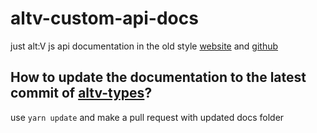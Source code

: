 # altv-custom-api-docs

just alt:V js api documentation in the old style
[website](https://xxshady.github.io/custom-altv-types/)
and
[github](https://github.com/xxshady/custom-altv-types)

## How to update the documentation to the latest commit of [altv-types](https://github.com/altmp/altv-types)?
use `yarn update` and make a pull request with updated docs folder
